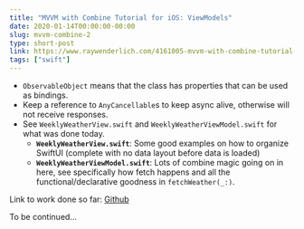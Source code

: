 ```yaml
---
title: "MVVM with Combine Tutorial for iOS: ViewModels"
date: 2020-01-14T00:00:00-00:00
slug: mvvm-combine-2
type: short-post
link: https://www.raywenderlich.com/4161005-mvvm-with-combine-tutorial-for-ios
tags: ["swift"]
---
```


* `ObservableObject` means that the class has properties that can be used as bindings.
* Keep a reference to `AnyCancellable`s to keep async alive, otherwise will not receive responses.
* See `WeeklyWeatherView.swift` and `WeeklyWeatherViewModel.swift` for what was done today.
    * **`WeeklyWeatherView.swift`**: Some good examples on how to organize SwiftUI (complete with no data layout before data is loaded)
    * **`WeeklyWeatherViewModel.swift`**: Lots of combine magic going on in here, see specifically how fetch happens and all the functional/declarative goodness in `fetchWeather(_:)`.

Link to work done so far: [Github](https://github.com/help-debug-examples/RWTutorial-CombineWeatherApp/releases/tag/ViewModel)

To be continued...